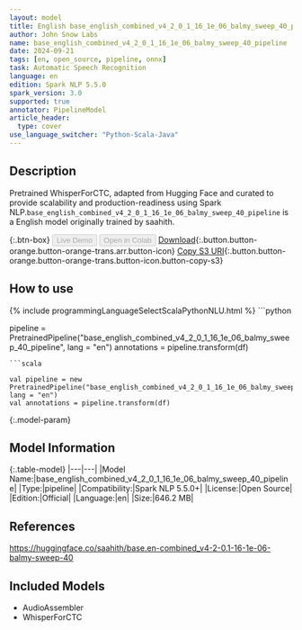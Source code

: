 ```yaml
---
layout: model
title: English base_english_combined_v4_2_0_1_16_1e_06_balmy_sweep_40_pipeline pipeline WhisperForCTC from saahith
author: John Snow Labs
name: base_english_combined_v4_2_0_1_16_1e_06_balmy_sweep_40_pipeline
date: 2024-09-21
tags: [en, open_source, pipeline, onnx]
task: Automatic Speech Recognition
language: en
edition: Spark NLP 5.5.0
spark_version: 3.0
supported: true
annotator: PipelineModel
article_header:
  type: cover
use_language_switcher: "Python-Scala-Java"
---
```


## Description

Pretrained WhisperForCTC, adapted from Hugging Face and curated to provide scalability and production-readiness using Spark NLP.`base_english_combined_v4_2_0_1_16_1e_06_balmy_sweep_40_pipeline` is a English model originally trained by saahith.

{:.btn-box}
<button class="button button-orange" disabled>Live Demo</button>
<button class="button button-orange" disabled>Open in Colab</button>
[Download](https://s3.amazonaws.com/auxdata.johnsnowlabs.com/public/models/base_english_combined_v4_2_0_1_16_1e_06_balmy_sweep_40_pipeline_en_5.5.0_3.0_1726878283355.zip){:.button.button-orange.button-orange-trans.arr.button-icon}
[Copy S3 URI](s3://auxdata.johnsnowlabs.com/public/models/base_english_combined_v4_2_0_1_16_1e_06_balmy_sweep_40_pipeline_en_5.5.0_3.0_1726878283355.zip){:.button.button-orange.button-orange-trans.button-icon.button-copy-s3}

## How to use



<div class="tabs-box" markdown="1">
{% include programmingLanguageSelectScalaPythonNLU.html %}
```python

pipeline = PretrainedPipeline("base_english_combined_v4_2_0_1_16_1e_06_balmy_sweep_40_pipeline", lang = "en")
annotations =  pipeline.transform(df)   

```
```scala

val pipeline = new PretrainedPipeline("base_english_combined_v4_2_0_1_16_1e_06_balmy_sweep_40_pipeline", lang = "en")
val annotations = pipeline.transform(df)

```
</div>

{:.model-param}
## Model Information

{:.table-model}
|---|---|
|Model Name:|base_english_combined_v4_2_0_1_16_1e_06_balmy_sweep_40_pipeline|
|Type:|pipeline|
|Compatibility:|Spark NLP 5.5.0+|
|License:|Open Source|
|Edition:|Official|
|Language:|en|
|Size:|646.2 MB|

## References

https://huggingface.co/saahith/base.en-combined_v4-2-0.1-16-1e-06-balmy-sweep-40

## Included Models

- AudioAssembler
- WhisperForCTC